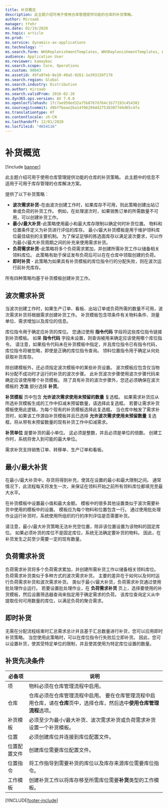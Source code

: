 ```yaml
---
title: 补货概览
description: 此主题介绍可用于使用仓库管理提供功能的仓库的补货策略。
author: Mirzaab
manager: tfehr
ms.date: 02/19/2020
ms.topic: article
ms.prod: ''
ms.service: dynamics-ax-applications
ms.technology: ''
ms.search.form: WHSReplenishmentTemplates, WHSReplenishmentTemplates, WHSInventFixedLocation, WHSRequestType
audience: Application User
ms.reviewer: kamaybac
ms.search.scope: Core, Operations
ms.custom: 90043
ms.assetid: 49fa97eb-8e10-49a5-9261-1e393159f178
ms.search.region: Global
ms.search.industry: Distribution
ms.author: mirzaab
ms.search.validFrom: 2016-02-28
ms.dyn365.ops.version: AX 7.0.0
ms.openlocfilehash: 1fc7ae950ed32a75b8767d764c1b77193c454381
ms.sourcegitcommit: d9bffbeae2ba14f06294dd275383077d4d65c4fa
ms.translationtype: HT
ms.contentlocale: zh-CN
ms.lasthandoff: 12/01/2020
ms.locfileid: "4654116"
---
```

# <a name="replenishment-overview"></a>补货概览

[!include [banner](../includes/banner.md)]

此主题介绍可用于使用仓库管理提供功能的仓库的补货策略。 此主题中的信息不适用于可用于库存管理的仓库解决方案。

提供了以下补货策略︰

- **波次需求补货**–在由波次创建工作时，如果库存不可用，则此策略创建出站订单或负荷的补货工作。 例如，在处理波次时，如果销售订单的所需数量不可用，可以创建补货工作。
- **最小/最大补货**–此策略使用最小和最大库存限制以确定何时补货位置。 物料和位置条件定义为补货进行评估的库存。 最小/最大补货模板是用于维护领料库位最佳级别的主要机制。 为了保证足够的拣选面库存以满足波次要求，可以作为最小/最大补货周期之间的补充来使用需求补货。
- **负荷需求补货**–此策略将多个负荷需求累加，并创建所需补货工作以储备相关领料库位。 此策略有助于保证发布负荷后可以在在仓库中领取创建的负荷。
- **即时补货** - 此策略为如果具有补货模板的库位指令行的分配失败，则在波次运行前补充库存。 

所有四种策略均基于补货模板创建补货工作。

## <a name="wave-demand-replenishment"></a>波次需求补货
当波次创建工作时，如果生产订单、看板、出站订单或负荷所需的数量不可用，波次需求补货将根据需求创建补货工作。 补货模板包含项条件有关物料条件、测量单位、需求增加以及库位的信息。 

库位指令用于确定应补货的库位。 您通过使用 **指令代码** 字段将这些库位指令链接到补货模板。 如果 **指令代码** 字段未设置，则查询被用来确定应该使用哪个库位指令。 请注意，如果指令代码未在补货模板中指定，并且库位指令已有指令代码，库位指令将被忽略，即使是正确的库位指令查询。 领料位置指令用于确定从何处获取补货库存。 

除创建模板外，还必须指定波次模板中的某些补货设置。 波次模板应包含仅当物料分配不成功时才运行的补货的波次步骤。 此补货波次步骤使用波次步骤代码来确定应该使用哪个补货模板。 除了具有补货的波次步骤外，您还必须确保在波次模板的 **方法** 部分选择 **补货**。 

**补货模板** 页中包含 **允许波次需求使用未预留的数量** 复选框。 如果需求补货应从所选补货模板生成的工作中扣减未预留数量，请选择此复选框。 若要让需求补货模板使用此逻辑，为每个现有的补货模板选择此复选框。 当仓库中触发了需求补货时，如果该工作源自补货模板并且已选择 **允许波次需求使用未预留数量** 复选框，将从带有未预留数量的现有补货工作中扣减需求。

**补货单位** 是要补货的最小单位。 这必须是整数，并且必须是单位的倍数。 创建工作时，系统将舍入到可能的最大单位。

需求补货支持销售订单、转移单、生产订单和看板。 

## <a name="minmax-replenishment"></a>最小/最大补货
在最小/最大补货中，存货将得到补充，使其在设置的最小和最大限制之间。 通常情况下，此流程每天将发生一次，来保证在领料开始之前所有领料库位都填充至最大水平。 

在补货模板中设置最小值和最大金额。 模板中的很多其他设置类似于波次需要补货中使用的模板中的设置。 模板应为每个物料和位置包含一行。 通过使用批处理作业运行补货时，系统使用所组织的行的序列评估是否需要补货。 

请注意，最小/最大补货策略无法补充空位置，除非该位置设置为该物料的固定库位。 如果必须补货的库位不是固定库位，系统无法确定要补货的物料。 因此，在补货发生之前至少需要一定的现有数量。

## <a name="load-demand-replenishment"></a>负荷需求补货
负荷需求补货将多个负荷需求累加，并创建所需补货工作以储备相关领料库位。 负荷需求补货类似于多种方式的波次需求补货。 主要的差异在于如何以及何时运行负荷需求补货和波次需求补货。 类似于最小/最大补货，负荷需求补货通过使用批处理作业运行。 若要设置批处理作业，在 **负荷需求补货** 页上，选择要使用的补货模板，然后设置筛选器查询来指定用于确定需求的负荷。 该库位查询定义从中提取任何可用数量的库位，以满足负荷的聚合需求。

## <a name="immediate-replenishment"></a>即时补货
无需在分配流程结束时汇总需求总计并且基于汇总数量进行补货，您可以应用即时补货策略。 当您使用此策略时，可以在库位指令行失败后立即补货。 因此，您可以设置补货，使其受特定单位的限制，并且使其使用为特定库位设置的数量。

## <a name="replenishment-prerequisites"></a>补货先决条件

|      必备项       |                                                                                                                                说明                                                                                                                                 |
|-------------------------|----------------------------------------------------------------------------------------------------------------------------------------------------------------------------------------------------------------------------------------------------------------------------|
|          项           |                                                                                                        物料必须在仓库管理流程中启用。                                                                                                        |
|        仓库        | 仓库必须在仓库管理流程中启用。 要在仓库管理流程中启用仓库，请在<strong>仓库</strong>页中，选择仓库，然后选中<strong>使用仓库管理流程</strong>选项。 |
| 补货模板 |                                                                   必须至少为最小/最大补货、波次需求补货或负荷需求补货设置一个补货模板。                                                                   |
|        位置        |                                                                                                       必须创建库位并连接到库位配置文件。                                                                                                       |
|    位置配置文件    |                                                                                                        创建库位需要库位配置文件。                                                                                                        |
|   位置指令   |                                                       将工作指导到需要补货的库位以及库存来源库位需要库位指令。                                                        |
|     工作模板      |                                                   创建补货工作以将库存移至所需库位需要<strong>补货</strong>类型的工作模板。                                                    |



[!INCLUDE[footer-include](../../includes/footer-banner.md)]